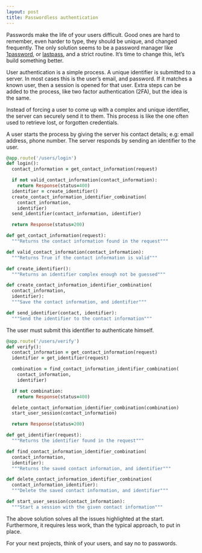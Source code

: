 ```yaml
---
layout: post
title: Passwordless authentication
---
```


Passwords make the life of your users difficult. Good ones are hard to remember, even harder to type, they should be unique, and changed frequently. The only solution seems to be a password manager like [1password](https://1password.com/), or [lastpass](https://www.lastpass.com/), and a strict routine. It’s time to change this, let’s build something better.

User authentication is a simple process. A unique identifier is submitted to a server. In most cases this is the user’s email, and password. If it matches a known user, then a session is opened for that user. Extra steps can be added to the process, like two factor authentication (2FA), but the idea is the same.

Instead of forcing a user to come up with a complex and unique identifier, the server can securely send it to them. This process is like the one often used to retrieve lost, or forgotten credentials.

A user starts the process by giving the server his contact details; e.g: email address, phone number. The server responds by sending an identifier to the user.

```ruby
@app.route('/users/login')
def login():
  contact_information = get_contact_information(request)

  if not valid_contact_information(contact_information):
    return Response(status=400)
  identifier = create_identifier()
  create_contact_information_identifier_combination(
    contact_information,
    identifier)
  send_identifier(contact_information, identifier)

  return Response(status=200)

def get_contact_information(request):
  """Returns the contact information found in the request"""

def valid_contact_information(contact_information):
  """Returns True if the contact information is valid"""

def create_identifier():
  """Returns an identifier complex enough not be guessed"""

def create_contact_information_identifier_combination(
  contact_information,
  identifier):
  """Save the contact information, and identifier"""

def send_identifier(contact, identifier):
  """Send the identifier to the contact information"""
```

The user must submit this identifier to authenticate himself.

```ruby
@app.route('/users/verify')
def verify():
  contact_information = get_contact_information(request)
  identifier = get_identifier(request)

  combination = find_contact_information_identifier_combination(
    contact_information,
    identifier)

  if not combination:
    return Response(status=400)

  delete_contact_information_identifier_combination(combination)
  start_user_session(contact_information)

  return Response(status=200)

def get_identifier(request):
  """Returns the identifier found in the request"""

def find_contact_information_identifier_combination(
  contact_information,
  identifier):
  """Returns the saved contact information, and identifier"""

def delete_contact_information_identifier_combination(
  contact_information_identifier):
  """Delete the saved contact information, and identifier"""

def start_user_session(contact_information):
  """Start a session with the given contact information"""
```

The above solution solves all the issues highlighted at the start. Furthermore, it requires less work, than the typical approach, to put in place.

For your next projects, think of your users, and say no to passwords.
